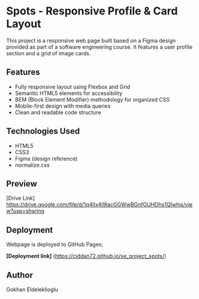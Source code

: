 # Spots - Responsive Profile & Card Layout

This project is a responsive web page built based on a Figma design provided as part of a software engineering course. It features a user profile section and a grid of image cards.

## Features

- Fully responsive layout using Flexbox and Grid
- Semantic HTML5 elements for accessibility
- BEM (Block Element Modifier) methodology for organized CSS
- Mobile-first design with media queries
- Clean and readable code structure

## Technologies Used

- HTML5
- CSS3
- Figma (design reference)
- normalize.css

## Preview

[Drive Link] https://drive.google.com/file/d/1q4lIx4I9lacGGWwBGnfGUHDhs1QIwhis/view?usp=sharing

## Deployment

Webpage is deployed to GitHub Pages;

**[Deployment link]** (https://ciddan72.github.io/se_project_spots/)

## Author

Gokhan Eldeleklioglu
